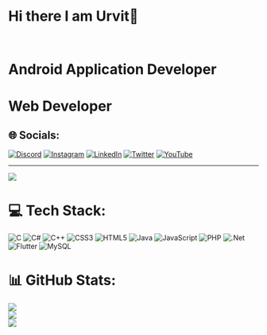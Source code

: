 <h1>Hi there I am Urvit👋<br><br><h1>Android Application Developer<br><h1>Web Developer


## 🌐 Socials:
[![Discord](https://img.shields.io/badge/Discord-%237289DA.svg?logo=discord&logoColor=white)](https://discord.gg/urvitgehlot) [![Instagram](https://img.shields.io/badge/Instagram-%23E4405F.svg?logo=Instagram&logoColor=white)](https://www.instagram.com/urvitgehlot_02/) [![LinkedIn](https://img.shields.io/badge/LinkedIn-%230077B5.svg?logo=linkedin&logoColor=white)](https://www.linkedin.com/in/urvit-gehlot) [![Twitter](https://img.shields.io/badge/Twitter-%231DA1F2.svg?logo=Twitter&logoColor=white)](https://twitter.com/UrvitGehlot) [![YouTube](https://img.shields.io/badge/YouTube-%23FF0000.svg?logo=YouTube&logoColor=white)](https://www.youtube.com/@urvitgehlot408) 

---
[![](https://visitcount.itsvg.in/api?id=urvitgehlot&icon=0&color=0)](https://visitcount.itsvg.in)

# 💻 Tech Stack:
![C](https://img.shields.io/badge/c-%2300599C.svg?style=for-the-badge&logo=c&logoColor=white) ![C#](https://img.shields.io/badge/c%23-%23239120.svg?style=for-the-badge&logo=c-sharp&logoColor=white) ![C++](https://img.shields.io/badge/c++-%2300599C.svg?style=for-the-badge&logo=c%2B%2B&logoColor=white) ![CSS3](https://img.shields.io/badge/css3-%231572B6.svg?style=for-the-badge&logo=css3&logoColor=white) ![HTML5](https://img.shields.io/badge/html5-%23E34F26.svg?style=for-the-badge&logo=html5&logoColor=white) ![Java](https://img.shields.io/badge/java-%23ED8B00.svg?style=for-the-badge&logo=java&logoColor=white) ![JavaScript](https://img.shields.io/badge/javascript-%23323330.svg?style=for-the-badge&logo=javascript&logoColor=%23F7DF1E) ![PHP](https://img.shields.io/badge/php-%23777BB4.svg?style=for-the-badge&logo=php&logoColor=white) ![.Net](https://img.shields.io/badge/.NET-5C2D91?style=for-the-badge&logo=.net&logoColor=white) ![Flutter](https://img.shields.io/badge/Flutter-%2302569B.svg?style=for-the-badge&logo=Flutter&logoColor=white) ![MySQL](https://img.shields.io/badge/mysql-%2300f.svg?style=for-the-badge&logo=mysql&logoColor=white)
# 📊 GitHub Stats:
![](https://github-readme-stats.vercel.app/api?username=urvitgehlot&theme=dark&hide_border=false&include_all_commits=false&count_private=false)<br/>
![](https://github-readme-streak-stats.herokuapp.com/?user=urvitgehlot&theme=dark&hide_border=false)<br/>
![](https://github-readme-stats.vercel.app/api/top-langs/?username=urvitgehlot&theme=dark&hide_border=false&include_all_commits=false&count_private=false&layout=compact)
